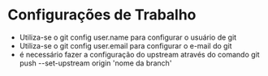 # Configurações de Trabalho

- Utiliza-se o git config user.name para configurar o usuário de git
- Utiliza-se o git config user.email para configurar o e-mail do git
- é necessário fazer a configuração do upstream através do comando 
    git push --set-upstream origin 'nome da branch'